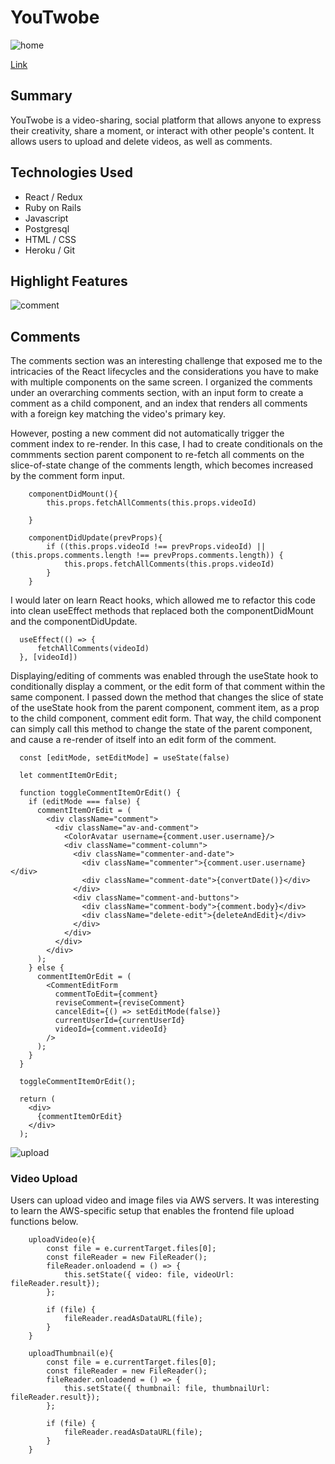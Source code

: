 # YouTwobe
![home](https://user-images.githubusercontent.com/86807281/153285044-3ace8889-a720-44e1-ae53-6ae6e925e6c7.gif)

[Link](https://youtwobe3.herokuapp.com/)

## Summary
YouTwobe is a video-sharing, social platform that allows anyone to express their creativity, share a moment, or interact with other people's content. It allows users to upload and delete videos, as well as comments. 

## Technologies Used
* React / Redux
* Ruby on Rails
* Javascript
* Postgresql
* HTML / CSS
* Heroku / Git

## Highlight Features
![comment](https://user-images.githubusercontent.com/86807281/153285229-07806bd8-1f22-4e12-bfd8-2f06bc06b501.gif)

## Comments
The comments section was an interesting challenge that exposed me to the intricacies of the React lifecycles and the considerations you have to make with multiple components on the same screen. I organized the comments under an overarching comments section, with an input form to create a comment as a child component, and an index that renders all comments with a foreign key matching the video's primary key. 

However, posting a new comment did not automatically trigger the comment index to re-render. In this case, I had to create conditionals on the commments section parent component to re-fetch all comments on the slice-of-state change of the comments length, which becomes increased by the comment form input. 

```
    componentDidMount(){
        this.props.fetchAllComments(this.props.videoId)
    
    }

    componentDidUpdate(prevProps){
        if ((this.props.videoId !== prevProps.videoId) || (this.props.comments.length !== prevProps.comments.length)) {
            this.props.fetchAllComments(this.props.videoId)
        }
    }
```

I would later on learn React hooks, which allowed me to refactor this code into clean useEffect methods that replaced both the componentDidMount and the componentDidUpdate.

```
  useEffect(() => {
      fetchAllComments(videoId)
  }, [videoId])

```

Displaying/editing of comments was enabled through the useState hook to conditionally display a comment, or the edit form of that comment within the same component. I passed down the method that changes the slice of state of the useState hook from the parent component, comment item, as a prop to the child component, comment edit form. That way, the child component can simply call this method to change the state of the parent component, and cause a re-render of itself into an edit form of the comment.
```
  const [editMode, setEditMode] = useState(false)
 
  let commentItemOrEdit; 

  function toggleCommentItemOrEdit() {
    if (editMode === false) {
      commentItemOrEdit = (
        <div className="comment">
          <div className="av-and-comment">
            <ColorAvatar username={comment.user.username}/>
            <div className="comment-column">
              <div className="commenter-and-date">
                <div className="commenter">{comment.user.username}</div>
                <div className="comment-date">{convertDate()}</div>
              </div>
              <div className="comment-and-buttons">
                <div className="comment-body">{comment.body}</div>
                <div className="delete-edit">{deleteAndEdit}</div>
              </div>
            </div>
          </div>
        </div>
      );
    } else {
      commentItemOrEdit = (
        <CommentEditForm
          commentToEdit={comment}
          reviseComment={reviseComment}
          cancelEdit={() => setEditMode(false)}
          currentUserId={currentUserId}
          videoId={comment.videoId}
        />
      );
    }
  }

  toggleCommentItemOrEdit();

  return (
    <div>
      {commentItemOrEdit}
    </div>
  );
```

![upload](https://user-images.githubusercontent.com/86807281/153285817-a5cc1818-83cf-433f-b953-67d50463fa67.gif)



### Video Upload
Users can upload video and image files via AWS servers. It was interesting to learn the AWS-specific setup that enables the frontend file upload functions below.
```
    uploadVideo(e){
        const file = e.currentTarget.files[0];
        const fileReader = new FileReader();
        fileReader.onloadend = () => {
            this.setState({ video: file, videoUrl: fileReader.result});
        };

        if (file) {
            fileReader.readAsDataURL(file);
        }
    }

    uploadThumbnail(e){
        const file = e.currentTarget.files[0];
        const fileReader = new FileReader();
        fileReader.onloadend = () => {
            this.setState({ thumbnail: file, thumbnailUrl: fileReader.result});
        };

        if (file) {
            fileReader.readAsDataURL(file);
        }
    }
```



